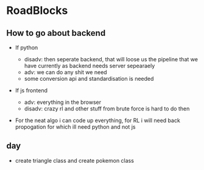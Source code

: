 # RoadBlocks


## How to go about backend
* If python
    * disadv: then seperate backend, that will loose us the pipeline that we have currently as backend needs server sepearaely
    * adv: we can do any shit we need
    * some conversion api and standardisation is needed
* If js frontend
    * adv: everything in the browser
    * disadv: crazy rl and other stuff from brute force is hard to do then
    
* For the neat algo i can code up everything, for RL i will need back propogation for which ill need python and not js




## day
* create triangle class and create pokemon class